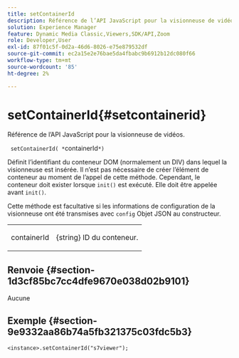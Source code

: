```yaml
---
title: setContainerId
description: Référence de l’API JavaScript pour la visionneuse de vidéos.
solution: Experience Manager
feature: Dynamic Media Classic,Viewers,SDK/API,Zoom
role: Developer,User
exl-id: 87f01c5f-0d2a-46d6-8026-e75e879532df
source-git-commit: ec2a15e2e76bae5da4fbabc9b6912b12dc080f66
workflow-type: tm+mt
source-wordcount: '85'
ht-degree: 2%

---
```


# setContainerId{#setcontainerid}

Référence de l’API JavaScript pour la visionneuse de vidéos.

` setContainerId( *`containerId`*)`

Définit l’identifiant du conteneur DOM (normalement un DIV) dans lequel la visionneuse est insérée. Il n’est pas nécessaire de créer l’élément de conteneur au moment de l’appel de cette méthode. Cependant, le conteneur doit exister lorsque `init()` est exécuté. Elle doit être appelée avant `init()`.

Cette méthode est facultative si les informations de configuration de la visionneuse ont été transmises avec `config` Objet JSON au constructeur.

<table id="table_896DFF34A68A403DB93A6D597461A573"> 
 <tbody> 
  <tr> 
   <td colname="col1"> <p> <span class="codeph"> <span class="varname"> containerId </span> </span> </p> </td> 
   <td colname="col2"> <p> <span class="codeph"> {string} </span> ID du conteneur. </p> </td> 
  </tr> 
 </tbody> 
</table>

## Renvoie {#section-1d3cf85bc7cc4dfe9670e038d02b9101}

Aucune

## Exemple {#section-9e9332aa86b74a5fb321375c03fdc5b3}

```
<instance>.setContainerId("s7viewer");
```
